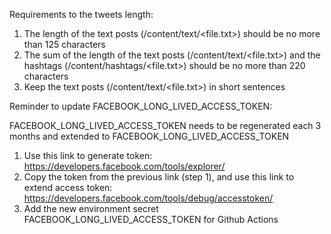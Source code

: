 Requirements to the tweets length:

1. The length of the text posts (/content/text/<file.txt>) should be no more than 125 characters
2. The sum of the length of the text posts (/content/text/<file.txt>) and the hashtags (/content/hashtags/<file.txt>) should be no more than 220 characters
3. Keep the text posts (/content/text/<file.txt>) in short sentences

Reminder to update FACEBOOK_LONG_LIVED_ACCESS_TOKEN:

FACEBOOK_LONG_LIVED_ACCESS_TOKEN needs to be regenerated each 3 months and extended to FACEBOOK_LONG_LIVED_ACCESS_TOKEN

1. Use this link to generate token: https://developers.facebook.com/tools/explorer/
2. Copy the token from the previous link (step 1), and use this link to extend access token: https://developers.facebook.com/tools/debug/accesstoken/
3. Add the new environment secret FACEBOOK_LONG_LIVED_ACCESS_TOKEN for Github Actions